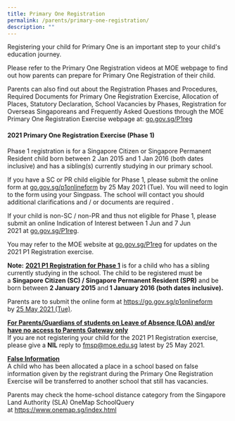 ```yaml
---
title: Primary One Registration
permalink: /parents/primary-one-registration/
description: ""
---
```

<p>Registering your child for Primary One is an important step to your child's education journey.</p>
<p>Please refer to the Primary One Registration videos at MOE webpage to find out how parents can prepare for Primary One Registration of their child.</p>
<p>Parents can also find out about the Registration Phases and Procedures, Required Documents for Primary One Registration Exercise, Allocation of Places, Statutory Declaration, School Vacancies by Phases, Registration for Overseas Singaporeans and Frequently Asked Questions through the MOE Primary One Registration Exercise webpage at: <a href="http://go.gov.sg/P1reg" target="">go.gov.sg/P1reg</a></p>
<h4><strong>2021 Primary One Registration Exercise (Phase 1)</strong></h4>
<p>Phase 1 registration is for a Singapore Citizen or Singapore Permanent Resident child born between 2 Jan 2015 and 1 Jan 2016 (both dates inclusive) and has a sibling(s) currently studying in our primary school.</p>
<p>If you have a SC or PR child eligible for Phase 1, please submit the online form at&nbsp;<a href="https://go.gov.sg/p1onlineform" target="">go.gov.sg/p1onlineform</a> by 25 May 2021 (Tue). You will need to login to the form using your Singpass. The school will contact you should additional clarifications and / or documents are required .&nbsp;</p>
<p>If your child is non-SC / non-PR and thus not eligible for Phase 1, please submit an online Indication of Interest between 1 Jun and 7 Jun 2021&nbsp;at&nbsp;<a href="http://go.gov.sg/P1reg" target="">go.gov.sg/P1reg</a>.</p>
<p>You may refer to the MOE website at&nbsp;<a href="http://go.gov.sg/P1reg" target="">go.gov.sg/P1reg</a>&nbsp;for updates on the 2021 P1 Registration exercise.</p>
<p><strong>Note:</strong>&nbsp;<strong><u>2021 P1 Registration for Phase 1</u></strong>&nbsp;is for a child who has a sibling currently studying in the school. The child to be registered must be a&nbsp;<strong>Singapore Citizen (SC) / Singapore Permanent Resident (SPR)</strong>&nbsp;and be born between&nbsp;<strong>2 January 2015</strong>&nbsp;and<strong>&nbsp;1 January 2016 (both dates inclusive).&nbsp;</strong></p>
<p>Parents are to submit the online form at&nbsp;<a href="https://go.gov.sg/p1onlineform" target="">https://go.gov.sg/p1onlineform</a> by&nbsp;<u>25 May 2021 (Tue)</u>.</p>
<p><strong><u>For Parents/Guardians of students on Leave of Absence (LOA) and/or have no access to Parents Gateway only<br /></u></strong>If you are not registering your child for the 2021 P1 Registration exercise, please give a&nbsp;<strong>NIL</strong>&nbsp;reply to&nbsp;<a href="mailto:fmsp@moe.edu.sg" target="">fmsp@moe.edu.sg</a>&nbsp;latest by 25 May 2021.</p>
<p><strong><u>False Information<br /></u></strong>A child who has been allocated a place in a school based on false information given by the registrant during the Primary One Registration Exercise will be transferred to another school that still has vacancies.</p>
<p>Parents may check the home-school distance category from the Singapore Land Authority (SLA) OneMap SchoolQuery at&nbsp;<a href="https://www.onemap.sg/index.html" target="">https://www.onemap.sg/index.html</a></p>
